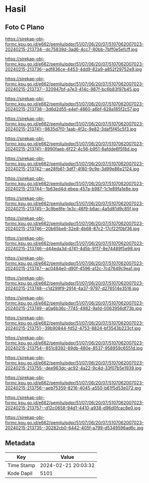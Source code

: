 # Hasil

## Foto C Plano

https://sirekap-obj-formc.kpu.go.id/e662/pemilu/pdpr/51/07/06/20/07/5107062007023-20240215-213734--dc75839d-3ad6-4cc7-80bb-7bff0e5efcff.jpg

https://sirekap-obj-formc.kpu.go.id/e662/pemilu/pdpr/51/07/06/20/07/5107062007023-20240215-213736--adf836ce-4453-4dd9-82a9-a852f29752e9.jpg

https://sirekap-obj-formc.kpu.go.id/e662/pemilu/pdpr/51/07/06/20/07/5107062007023-20240215-213737--320947bf-a7e3-414c-987f-bc6b83f97b45.jpg

https://sirekap-obj-formc.kpu.go.id/e662/pemilu/pdpr/51/07/06/20/07/5107062007023-20240215-213738--3d6d2d55-e4ef-4860-a6bf-628a185f2c57.jpg

https://sirekap-obj-formc.kpu.go.id/e662/pemilu/pdpr/51/07/06/20/07/5107062007023-20240215-213741--9835d7f0-1aab-4f2c-9e82-3daf5f45c5f3.jpg

https://sirekap-obj-formc.kpu.go.id/e662/pemilu/pdpr/51/07/06/20/07/5107062007023-20240215-213741--8990faeb-6f22-4c56-b951-8afdde6f5f8d.jpg

https://sirekap-obj-formc.kpu.go.id/e662/pemilu/pdpr/51/07/06/20/07/5107062007023-20240215-213742--ae28fb61-3df7-4f80-9c9e-3d99e86e2124.jpg

https://sirekap-obj-formc.kpu.go.id/e662/pemilu/pdpr/51/07/06/20/07/5107062007023-20240215-213744--1b63ed4d-ebea-457a-b987-1c1e89fa1e8e.jpg

https://sirekap-obj-formc.kpu.go.id/e662/pemilu/pdpr/51/07/06/20/07/5107062007023-20240215-213745--3c9be8fe-1e3c-46f9-b6ac-4a5d81d9c85f.jpg

https://sirekap-obj-formc.kpu.go.id/e662/pemilu/pdpr/51/07/06/20/07/5107062007023-20240215-213746--20b65be6-32e8-4b68-87c2-17cf22f0bf36.jpg

https://sirekap-obj-formc.kpu.go.id/e662/pemilu/pdpr/51/07/06/20/07/5107062007023-20240215-213746--d44eda3d-d741-4d5b-9117-8e74489f5e98.jpg

https://sirekap-obj-formc.kpu.go.id/e662/pemilu/pdpr/51/07/06/20/07/5107062007023-20240215-213747--ac0484e0-d90f-4596-a12c-7cd7649c9ea1.jpg

https://sirekap-obj-formc.kpu.go.id/e662/pemilu/pdpr/51/07/06/20/07/5107062007023-20240215-213748--c1d299f9-2914-4a37-9797-d276514e3516.jpg

https://sirekap-obj-formc.kpu.go.id/e662/pemilu/pdpr/51/07/06/20/07/5107062007023-20240215-213749--a0a6b36c-7745-4982-9a1d-0063956df73b.jpg

https://sirekap-obj-formc.kpu.go.id/e662/pemilu/pdpr/51/07/06/20/07/5107062007023-20240215-213751--39b90844-fd52-4753-8824-bf3543b223cf.jpg

https://sirekap-obj-formc.kpu.go.id/e662/pemilu/pdpr/51/07/06/20/07/5107062007023-20240215-213754--851c8392-89db-480e-8537-958959c6551d.jpg

https://sirekap-obj-formc.kpu.go.id/e662/pemilu/pdpr/51/07/06/20/07/5107062007023-20240215-213755--dee963dc-ac92-4a22-9c4d-33f07b5e1939.jpg

https://sirekap-obj-formc.kpu.go.id/e662/pemilu/pdpr/51/07/06/20/07/5107062007023-20240215-213756--aeb75359-8216-4045-a550-b61f5d53e072.jpg

https://sirekap-obj-formc.kpu.go.id/e662/pemilu/pdpr/51/07/06/20/07/5107062007023-20240215-213757--d12c0658-94d1-4410-a938-d96d0fcac8e0.jpg

https://sirekap-obj-formc.kpu.go.id/e662/pemilu/pdpr/51/07/06/20/07/5107062007023-20240215-213735--30282cb0-6442-405f-a799-d5349596ad6c.jpg


## Metadata

| Key        | Value               |
| ---------- | ------------------- |
| Time Stamp | 2024-02-21 20:03:32 |
| Kode Dapil | 5101                |




